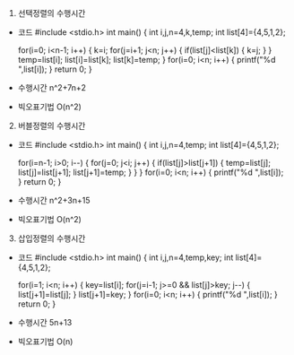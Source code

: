 1. 선택정렬의 수행시간

- 코드
#include <stdio.h>
int main()
{
    int i,j,n=4,k,temp;
    int list[4]={4,5,1,2};
    
    for(i=0; i<n-1; i++)
    {
        k=i;
        for(j=i+1; j<n; j++)
        {
            if(list[j]<list[k])
            {
                k=j;
            }
        }
        temp=list[i];
        list[i]=list[k];
        list[k]=temp;
    }
    for(i=0; i<n; i++)
    {
        printf("%d ",list[i]);
    }
    return 0;
}

- 수행시간
n^2+7n+2

- 빅오표기법
O(n^2)

2. 버블정렬의 수행시간

- 코드
#include <stdio.h>
int main()
{
    int i,j,n=4,temp;
    int list[4]={4,5,1,2};
    
    for(i=n-1; i>0; i--)
    {
        for(j=0; j<i; j++)
        {
            if(list[j]>list[j+1])
            {
                temp=list[j];
                list[j]=list[j+1];
                list[j+1]=temp;
            }
        }
    }
    for(i=0; i<n; i++)
    {
        printf("%d ",list[i]);
    }
    return 0;
}

- 수행시간
n^2+3n+15

- 빅오표기법
O(n^2)

3. 삽입정렬의 수행시간
   
- 코드
#include <stdio.h>
int main()
{
    int i,j,n=4,temp,key;
    int list[4]={4,5,1,2};
    
    for(i=1; i<n; i++)
    {
        key=list[i];
        for(j=i-1; j>=0 && list[j]>key; j--)
        {
            list[j+1]=list[j];
        }
        list[j+1]=key;
    }
    for(i=0; i<n; i++)
    {
        printf("%d ",list[i]);
    }
    return 0;
}

- 수행시간
5n+13

- 빅오표기법
O(n)